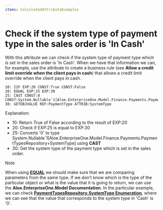 ```yaml
---
items: CalculatedAttributeExamples
---
```


# Check if the system type of payment type in the sales order is 'In Cash'

With this attribute we can check if the system type of payment type which is set in the sales order is 'In Cash'. When we have that information we can, for example, use the attribute to create a business rule (see **Allow a credit limit override when the client pays in cash**) that allows a credit limit override when the client pays in cash.

```
10: IIF EXP:20 CONST:True CONST:False      
20: EQUAL EXP:25 EXP:30                                
25: CAST CONST:0 CONST:System.Nullable`1[Aloe.EnterpriseOne.Model.Finance.Payments.PaymentTypesRepository+SystemType]          
30: GETOBJVALUE REF:PaymentType ATTRIB:SystemType
```

Explanation:

- 10: Return True of False according to the result of EXP:20
- 20: Check if EXP:25 is equal to EXP:30  
- 25: Converts '0' to type  System.Nullable`1[Aloe.EnterpriseOne.Model.Finance.Payments.PaymentTypesRepository+SystemType] using **CAST**
- 30: Get the system type of the payment type which is set in the sales order.

> [!NOTE]
> 
> When using **[EQUAL](https://docs.erp.net/tech/advanced/calculated-attributes/operators/equal.html)** we should make sure that we are comparing parameters from the same type. 
> If we don’t know which is the type of the particular object or what is the value that it is going to return, we can use the **Aloe.EnterpriseOne.Model Documentation**. 
> In the particular example, we can check **[PaymentTypesRepository.SystemType Enumeration](https://restdev.erp.bg/model/html/2fd52ed9-8c3d-8b99-c824-6574557864c0.html)**, where we can see that the value that corresponds to the system type in 'Cash' is '0'.
